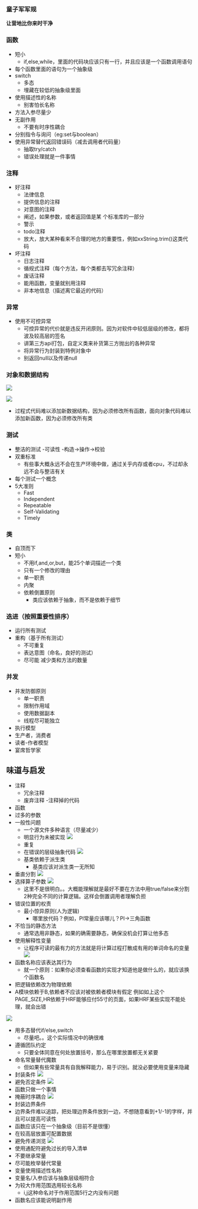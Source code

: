 ### 童子军军规
**让营地比你来时干净**
### 函数
- 短小
  - if,else,while，里面的代码块应该只有一行，并且应该是一个函数调用语句
- 每个函数里面的语句为一个抽象级
- switch
  - 多态
  - 埋藏在较低的抽象级里面
- 使用描述性的名称
  - 别害怕长名称
- 方法入参尽量少
- 无副作用
  - 不要有时序性耦合
- 分别指令与询问（eg:set与boolean）
- 使用异常替代返回错误码（减去调用者代码量）
  - 抽取try/catch
  - 错误处理就是一件事情
### 注释
 - 好注释
   - 法律信息
   - 提供信息的注释
   - 对意图的注释
   - 阐述，如果参数，或者返回值是某   个标准库的一部分
   - 警示
   - todo注释
   - 放大，放大某种看来不合理的地方的重要性，例如xxString.trim()这类代码
- 坏注释
  - 日志注释
  - 循规式注释（每个方法，每个类都去写冗余注释）
  - 废话注释
  - 能用函数，变量就别用注释
  - 非本地信息（描述离它最近的代码）
### 异常
- 使用不可控异常
  - 可控异常的代价就是违反开闭原则。因为对软件中较低层级的修改，都将波及较高层的签名
  - 讲第三方api打包，自定义类来补货第三方抛出的各种异常
  - 将异常行为封装到特例对象中
  - 别返回null以及传递null
### 对象和数据结构
![](https://i.loli.net/2019/05/05/5cced6c0af24d.png)


![](https://i.loli.net/2019/05/05/5cced77936d86.png)

- 过程式代码难以添加新数据结构，因为必须修改所有函数，面向对象代码难以添加新函数，因为必须修改所有类
### 测试
- 整洁的测试
   -可读性
      -构造->操作->校验
- 双重标准
  - 有些事大概永远不会在生产环境中做，通过关乎内存或者cpu，不过却永远不会与整洁有关
- 每个测试一个概念
- 5大准则
  - Fast
  - Independent
  - Repeatable
  - Self-Validating
  - Timely
### 类
- 自顶而下
- 短小
   - 不用if,and,or,but，能25个单词描述一个类
   - 只有一个修改的理由
   - 单一职责
   - 内聚
   - 依赖倒置原则
     - 类应该依赖于抽象，而不是依赖于细节
### 迭进（按照重要性排序）
- 运行所有测试
- 重构（基于所有测试）
  - 不可重复
  - 表达意图（命名，良好的测试）
  - 尽可能 减少类和方法的数量
### 并发
- 并发防御原则
  - 单一职责
  - 限制作用域
  - 使用数据副本
  - 线程尽可能独立
- 执行模型
 - 生产者，消费者
 - 读者-作者模型
 - 宴席哲学家
 

## 味道与启发
- 注释
  - 冗余注释
  - 废弃注释
  -注释掉的代码
- 函数
 - 过多的参数
- 一般性问题
  - 一个源文件多种语言（尽量减少）
  - 明显行为未被实现
  ![](https://i.loli.net/2019/05/06/5cd02ba341bdc.png)
  - 重复
  - 在错误的层级抽象代码
  ![](https://i.loli.net/2019/05/06/5cd02c17c3def.png)
  - 基类依赖于派生类
    - 基类应该对派生类一无所知
- 垂直分割
  ![](https://i.loli.net/2019/05/06/5cd02cb8a5310.png)
- 选择算子参数
![](https://i.loli.net/2019/05/06/5cd02f71c70fa.png)
  - 这里不是很明白。。大概能理解就是最好不要在方法中用true/false来分割2种完全不同的计算逻辑。这样会倒置调用者理解负担
- 错误位置的权责
  - 最小惊异原则(人为逻辑)
    - 哪里放代码？例如，PI常量应该哪儿？PI->三角函数
- 不恰当的静态方法
  - 通常选用非静态，如果的确需要静态，确保没机会打算让他多态
- 使用解释性变量
  - 让程序可读的最有力的方法就是将计算过程打散成有用的单词命名的变量
  ![](https://i.loli.net/2019/05/06/5cd0319bd0993.png)
- 函数名称应该表达其行为
  - 就一个原则：如果你必须查看函数的实现才知道他是做什么的，就应该换个函数名
- 把逻辑依赖改为物理依赖
 - A模块依赖于B,依赖者不应该对被依赖者模块有假定
 例如如上这个PAGE_SIZE,HR依赖于HRF能够应付55寸的页面，如果HRF某些实现不能处理，就会出错
  
![](https://i.loli.net/2019/05/06/5cd03c6148acb.png)
 - 用多态替代if/else,switch
   - 尽量吧。。这个实际情况中的确很难
 - 遵循团队约定
   - 只要全体同意在何处放置括号，那么在哪里放置都无关紧要
 - 命名常量替代魔数
   - 但如果有些常量具有自我解释能力，易于识别。就没必要使用变量来隐藏
 - 封装条件
 ![](https://i.loli.net/2019/05/06/5cd035b7613ad.png)
 - 避免否定条件
 ![](https://i.loli.net/2019/05/06/5cd035cc0f3c8.png)
 - 函数只做一个事情
 - 掩蔽时序耦合
 ![](https://i.loli.net/2019/05/06/5cd03719902cc.png)
 - 封装边界条件
  - 边界条件难以追踪，把处理边界条件放到一边，不想随意看到+1/-1的字样，并且可以提高可读性
- 函数应该只在一个抽象级（目前不是很懂）
- 在较高层放置可配置数据
- 避免传递浏览
![](https://i.loli.net/2019/05/06/5cd039ac1c358.png)
- 使用通配符避免过长的导入清单
- 不要继承常量
- 尽可能枚举替代常量
- 变量使用描述性名称
- 变量名/入参应该与抽象层级相符合
- 为较大作用范围选用较长名称
  - i,j这种命名对于作用范围5行之内没有问题
- 函数名应该能说明副作用